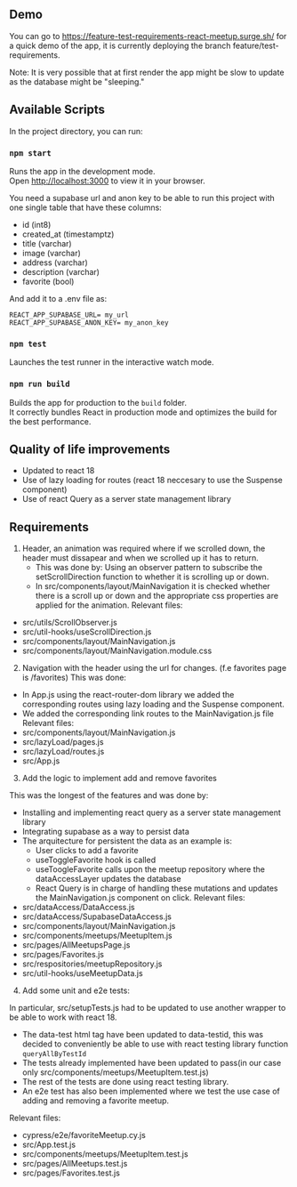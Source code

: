 ## Demo

You can go to https://feature-test-requirements-react-meetup.surge.sh/ for a quick demo of the app,
it is currently deploying the branch feature/test-requirements.

Note: It is very possible that at first render the app might be slow to update as the database might be "sleeping."

## Available Scripts

In the project directory, you can run:

### `npm start`

Runs the app in the development mode.\
Open [http://localhost:3000](http://localhost:3000) to view it in your browser.

You need a supabase url and anon key to be able to run this project with one single table that have these columns:
- id (int8)
- created_at (timestamptz)
- title (varchar)
- image (varchar)
- address (varchar)
- description (varchar)
- favorite (bool)

And add it to a .env file as:
```
REACT_APP_SUPABASE_URL= my_url
REACT_APP_SUPABASE_ANON_KEY= my_anon_key
```

### `npm test`

Launches the test runner in the interactive watch mode.

### `npm run build`

Builds the app for production to the `build` folder.\
It correctly bundles React in production mode and optimizes the build for the best performance.

## Quality of life improvements
- Updated to react 18
- Use of lazy loading for routes (react 18 neccesary to use the Suspense component)
- Use of react Query as a server state management library


## Requirements
1. Header, an animation was required where if we scrolled down, the header must dissapear and when we scrolled up it has to return.
    - This was done by:
    Using an observer pattern to subscribe the setScrollDirection function to whether it is scrolling up or down.
    - In src/components/layout/MainNavigation it is checked whether there is a scroll up or down and the appropriate css properties are applied for the animation.
Relevant files:
 - src/utils/ScrollObserver.js
 - src/util-hooks/useScrollDirection.js   
 - src/components/layout/MainNavigation.js
 - src/components/layout/MainNavigation.module.css

 2. Navigation with the header using the url for changes. (f.e favorites page is /favorites)
 This was done:
 - In App.js using the react-router-dom library we added the corresponding routes using lazy loading and the Suspense component.
 - We added the corresponding link routes to the MainNavigation.js file
Relevant files:
- src/components/layout/MainNavigation.js
- src/lazyLoad/pages.js
- src/lazyLoad/routes.js
- src/App.js

3. Add the logic to implement add and remove favorites

This was the longest of the features and was done by:
- Installing and implementing react query as a server state management library
- Integrating supabase as a way to persist data
- The arquitecture for persistent the data as an example is:
    - User clicks to add a favorite
    - useToggleFavorite hook is called
    - useToogleFavorite calls upon the meetup repository where the dataAccessLayer updates the database
    - React Query is in charge of handling these mutations and updates the MainNavigation.js component on click.
Relevant files: 
- src/dataAccess/DataAccess.js
- src/dataAccess/SupabaseDataAccess.js
- src/components/layout/MainNavigation.js
- src/components/meetups/MeetupItem.js
- src/pages/AllMeetupsPage.js
- src/pages/Favorites.js
- src/respositories/meetupRepository.js
- src/util-hooks/useMeetupData.js

4. Add some unit and e2e tests:

In particular, src/setupTests.js had to be updated to use another wrapper to be able to work with react 18.
- The data-test html tag have been updated to data-testid, this was decided to conveniently be able to use with react testing library function ```queryAllByTestId```
- The tests already implemented have been updated to pass(in our case only src/components/meetups/MeetupItem.test.js)
- The rest of the tests are done using react testing library.
- An e2e test has also been implemented where we test the use case of adding and removing a favorite meetup.

Relevant files:
- cypress/e2e/favoriteMeetup.cy.js
- src/App.test.js
- src/components/meetups/MeetupItem.test.js
- src/pages/AllMeetups.test.js
- src/pages/Favorites.test.js

